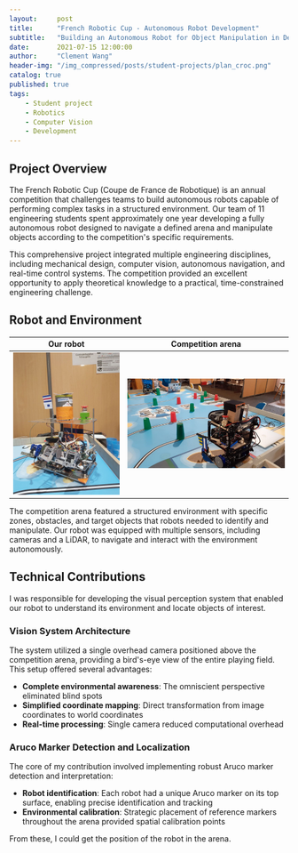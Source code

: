 ```yaml
---
layout:     post
title:      "French Robotic Cup - Autonomous Robot Development"
subtitle:   "Building an Autonomous Robot for Object Manipulation in Defined Environment"
date:       2021-07-15 12:00:00
author:     "Clement Wang"
header-img: "/img_compressed/posts/student-projects/plan_croc.png"
catalog: true
published: true
tags:
    - Student project
    - Robotics
    - Computer Vision
    - Development
---
```



## Project Overview

The French Robotic Cup (Coupe de France de Robotique) is an annual competition that challenges teams to build autonomous robots capable of performing complex tasks in a structured environment. Our team of 11 engineering students spent approximately one year developing a fully autonomous robot designed to navigate a defined arena and manipulate objects according to the competition's specific requirements.

This comprehensive project integrated multiple engineering disciplines, including mechanical design, computer vision, autonomous navigation, and real-time control systems. The competition provided an excellent opportunity to apply theoretical knowledge to a practical, time-constrained engineering challenge.

## Robot and Environment

Our robot           | Competition arena
:-------------------------:|:-------------------------:
![Photo of our robot](/img_compressed/posts/student-projects/croc_1.jpg)  |  ![Photo of the playground](/img_compressed/posts/student-projects/croc_2.jpg)

The competition arena featured a structured environment with specific zones, obstacles, and target objects that robots needed to identify and manipulate. Our robot was equipped with multiple sensors, including cameras and a LiDAR, to navigate and interact with the environment autonomously.

## Technical Contributions

I was responsible for developing the visual perception system that enabled our robot to understand its environment and locate objects of interest.

### Vision System Architecture

The system utilized a single overhead camera positioned above the competition arena, providing a bird's-eye view of the entire playing field. This setup offered several advantages:
- **Complete environmental awareness**: The omniscient perspective eliminated blind spots
- **Simplified coordinate mapping**: Direct transformation from image coordinates to world coordinates
- **Real-time processing**: Single camera reduced computational overhead

### Aruco Marker Detection and Localization

The core of my contribution involved implementing robust Aruco marker detection and interpretation:

- **Robot identification**: Each robot had a unique Aruco marker on its top surface, enabling precise identification and tracking
- **Environmental calibration**: Strategic placement of reference markers throughout the arena provided spatial calibration points

From these, I could get the position of the robot in the arena.

